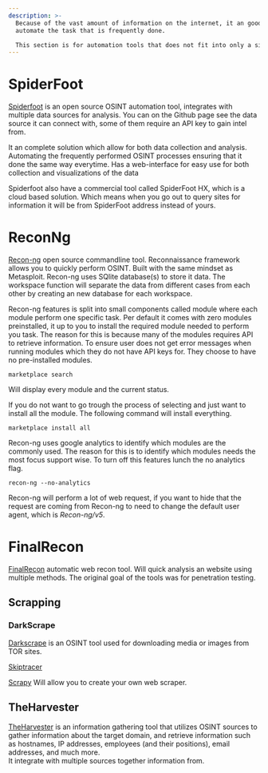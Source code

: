 ```yaml
---
description: >-
  Because of the vast amount of information on the internet, it an good idea to
  automate the task that is frequently done.

  This section is for automation tools that does not fit into only a single source.
---
```



# SpiderFoot

[Spiderfoot](https://github.com/smicallef/spiderfoot?ref=d) is an open source OSINT automation tool, integrates with multiple data sources for analysis. You can on the Github page see the data source it can connect with, some of them require an API key to gain intel from.

It an complete solution which allow for both data collection and analysis.
Automating the frequently performed OSINT processes ensuring that it done the same way everytime.
Has a web-interface for easy use for both collection and visualizations of the data

Spiderfoot also have a commercial tool called SpiderFoot HX, which is a cloud based solution. Which means when you go out to query sites for information it will be from SpiderFoot address instead of yours.  

# ReconNg

[Recon-ng](https://github.com/lanmaster53/recon-ng) open source commandline tool. Reconnaissance framework allows you to quickly perform OSINT. Built with the same mindset as Metasploit.
Recon-ng uses SQlite database(s) to store it data. The workspace function will separate the data from different cases from each other by creating an new database for each workspace.
 

Recon-ng features is split into small components called module where each module perform one specific task.
Per default it comes with zero modules preinstalled, it up to you to install the required module needed to perform you task.
The reason for this is because many of the modules requires API to retrieve information. To ensure user does not get error messages when running modules which they do not have API keys for. They choose to have no pre-installed modules.


````
marketplace search
````
Will display every module and the current status.

If you do not want to go trough the process of selecting and just want to install all the module. The following command will install everything.

````
marketplace install all
````

Recon-ng uses google analytics to identify which modules are the commonly used. The reason for this is to identify which modules needs the most focus support wise.
To turn off this features lunch the no analytics flag.

````
recon-ng --no-analytics
````

Recon-ng will perform a lot of web request, if you want to hide that the request are coming from Recon-ng to need to change the default user agent, which is *Recon-ng/v5*.

# FinalRecon

[FinalRecon](https://github.com/thewhiteh4t/FinalRecon) automatic web recon tool. Will quick analysis an website using multiple methods. The original goal of the tools was for penetration testing.



## Scrapping

### DarkScrape

[Darkscrape](https://github.com/itsmehacker/DarkScrape) is an OSINT tool used for downloading media or images from TOR sites.

[Skiptracer](https://gitlab.com/illwill/skiptracer)

[Scrapy](https://scrapy.org/) Will allow you to create your own web scraper.



## TheHarvester

[TheHarvester](https://github.com/laramies/theHarvester) is an information gathering tool that utilizes OSINT sources to gather information about the target domain, and retrieve information such as hostnames, IP addresses, employees (and their positions), email addresses, and much more.\
It integrate with multiple sources together information from.

